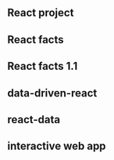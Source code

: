 ## React project

## React facts

## React facts 1.1

## data-driven-react

## react-data

## interactive web app
